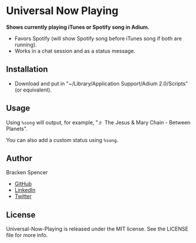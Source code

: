 Universal Now Playing
=====================

**Shows currently playing iTunes or Spotify song in Adium.**

* Favors Spotify (will show Spotify song before iTunes song if both are running).
* Works in a chat session and as a status message.

## Installation

* Download and put in "~/Library/Application Support/Adium 2.0/Scripts" (or equivalent).

## Usage

Using `%song` will output, for example, "♬ The Jesus & Mary Chain - Between Planets".

You can also add a custom status using `%song`.

## Author

Bracken Spencer

* [GitHub](https://www.github.com/brackendev)
* [LinkedIn](https://www.linkedin.com/in/brackenspencer/)
* [Twitter](https://twitter.com/brackendev)

## License

Universal-Now-Playing is released under the MIT license. See the LICENSE file for more info.

